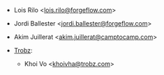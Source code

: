 - Lois Rilo \<<lois.rilo@forgeflow.com>\>

- Jordi Ballester \<<jordi.ballester@forgeflow.com>\>

- Akim Juillerat \<<akim.juillerat@camptocamp.com>\>

- [Trobz](https://trobz.com):  
  - Khoi Vo \<<khoivha@trobz.com>\>
